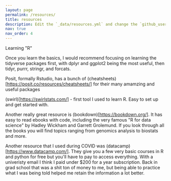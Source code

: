 ```yaml
---
layout: page
permalink: /resources/
title: resources
description: Edit the `_data/resources.yml` and change the `github_users` and `github_repos` lists to include your own GitHub profile and repositories.
nav: true
nav_order: 4
---
```



Learning "R"

Once you learn the basics, I would recommend focusing on learning the tidyverse packages first, with dplyr and ggplot2 being the most useful, then tidyr, purrr, stringr, and forcats.

Posit, formally Rstudio, has a bunch of (cheatsheets)[https://posit.co/resources/cheatsheets/] for their many amamzing and useful packages

(swirl)[https://swirlstats.com/] - first tool I used to learn R. Easy to set up and get started with.

Another really great resource is (bookdown)[https://bookdown.org/]. It has easy to read ebooks with code, including the very famous "R for data science" by Hadley Wickham and Garrett Grolemund. If you look through all the books you will find topics ranging from genomics analysis to biostats and more.

Another resource that I used during COVID was (datacamp)[https://www.datacamp.com/]. They give you a few very basic courses in R and python for free but you'll have to pay to access everything. With a univeristy email I think I paid under $200 for a year subscription. Back in grad school that was a shit ton of money to me, but being able to practice what I was being told helped me retain the information a lot better.
